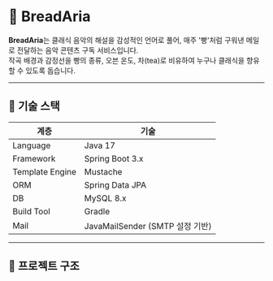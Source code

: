 # 🎼 BreadAria

**BreadAria**는 클래식 음악의 해설을 감성적인 언어로 풀어, 매주 '빵'처럼 구워낸 메일로 전달하는 음악 콘텐츠 구독 서비스입니다.  
작곡 배경과 감정선을 빵의 종류, 오븐 온도, 차(tea)로 비유하여 누구나 클래식을 향유할 수 있도록 돕습니다.

---

## 🚀 기술 스택

| 계층 | 기술 |
|------|------|
| Language | Java 17 |
| Framework | Spring Boot 3.x |
| Template Engine | Mustache |
| ORM | Spring Data JPA |
| DB | MySQL 8.x |
| Build Tool | Gradle |
| Mail | JavaMailSender (SMTP 설정 기반) |

---

## 📂 프로젝트 구조

